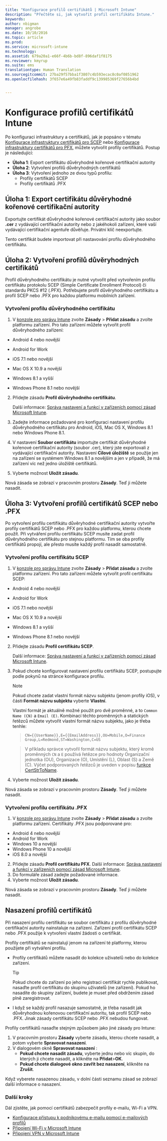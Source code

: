 ```yaml
---
title: "Konfigurace profilů certifikátů | Microsoft Intune"
description: "Přečtěte si, jak vytvořit profil certifikátu Intune."
keywords: 
author: nbigman
manager: angrobe
ms.date: 10/10/2016
ms.topic: article
ms.prod: 
ms.service: microsoft-intune
ms.technology: 
ms.assetid: 679a20a1-e66f-4b6b-bd8f-896daf1f8175
ms.reviewer: kmyrup
ms.suite: ems
translationtype: Human Translation
ms.sourcegitcommit: 27ba29f57bba1f3807c4b593ecac8c0af0851962
ms.openlocfilehash: 3f657e6a49fb83faddf9c139985369f27656b4bd


---
```


# Konfigurace profilů certifikátů Intune
Po konfiguraci infrastruktury a certifikátů, jak je popsáno v tématu [Konfigurace infrastruktury certifikátů pro SCEP](configure-certificate-infrastructure-for-scep.md) nebo [Konfigurace infrastruktury certifikátů pro PFX](configure-certificate-infrastructure-for-pfx.md), můžete vytvořit profily certifikátů. Postup je následující:

- **Úloha 1**: Export certifikátu důvěryhodné kořenové certifikační autority
- **Úloha 2**: Vytvoření profilů důvěryhodných certifikátů
- **Úloha 3**: Vytvoření jednoho ze dvou typů profilu:
  - Profily certifikátů SCEP
  - Profily certifikátů .PFX

## **Úloha 1**: Export certifikátu důvěryhodné kořenové certifikační autority
Exportujte certifikát důvěryhodné kořenové certifikační autority jako soubor **.cer** z vydávající certifikační autority nebo z jakéhokoli zařízení, které vaší vydávající certifikační agentuře důvěřuje. Privátní klíč neexportujte.

Tento certifikát budete importovat při nastavování profilu důvěryhodného certifikátu.

## **Úloha 2**: Vytvoření profilů důvěryhodných certifikátů
Profil důvěryhodného certifikátu je nutné vytvořit před vytvořením profilu certifikátu protokolu SCEP (Simple Certificate Enrollment Protocol) či standardu PKCS #12 (.PFX). Potřebujete profil důvěryhodného certifikátu a profil SCEP nebo .PFX pro každou platformu mobilních zařízení.

### Vytvoření profilu důvěryhodného certifikátu

1.  V [konzole pro správu Intune](https://manage.microsoft.com) zvolte **Zásady** &gt; **Přidat zásadu** a zvolte platformu zařízení. Pro tato zařízení můžete vytvořit profil důvěryhodného zařízení:

-  Android 4 nebo novější

-  Android for Work

-  iOS 7.1 nebo novější

-  Mac OS X 10.9 a novější

-  Windows 8.1 a vyšší

-  Windows Phone 8.1 nebo novější


2.  Přidejte zásadu **Profil důvěryhodného certifikátu**.

    Další informace: [Správa nastavení a funkcí v zařízeních pomocí zásad Microsoft Intune](manage-settings-and-features-on-your-devices-with-microsoft-intune-policies.md).

3.  Zadejte informace požadované pro konfiguraci nastavení profilu důvěryhodného certifikátu pro Android, iOS, Mac OS X, Windows 8.1 nebo Windows Phone 8.1. 
4.  V nastavení **Soubor certifikátu** importujte certifikát důvěryhodné kořenové certifikační autority (soubor .cer), který jste exportovali z vydávající certifikační autority. Nastavení **Cílové úložiště** se použije jen na zařízení se systémem Windows 8.1 a novějším a jen v případě, že má zařízení víc než jedno úložiště certifikátů.
    
4.  Vyberte možnost **Uložit zásadu**.

Nová zásada se zobrazí v pracovním prostoru **Zásady**. Teď ji můžete nasadit.

## **Úloha 3**: Vytvoření profilů certifikátů SCEP nebo .PFX
Po vytvoření profilu certifikátu důvěryhodné certifikační autority vytvořte profily certifikátů SCEP nebo .PFX pro každou platformu, kterou chcete použít. Při vytváření profilu certifikátu SCEP musíte zadat profil důvěryhodného certifikátu pro stejnou platformu. Tím se oba profily certifikátů propojí, ale přesto musíte každý profil nasadit samostatně.

### Vytvoření profilu certifikátu SCEP

1.  V [konzole pro správu Intune](https://manage.microsoft.com) zvolte **Zásady** &gt; **Přidat zásadu** a zvolte platformu zařízení.  Pro tato zařízení můžete vytvořit profil certifikátu SCEP:

-  Android 4 nebo novější

-  Android for Work

-  iOS 7.1 nebo novější

-  Mac OS X 10.9 a novější

-  Windows 8.1 a vyšší

-  Windows Phone 8.1 nebo novější

2.  Přidejte zásadu **Profil certifikátu SCEP**.
    
    Další informace: [Správa nastavení a funkcí v zařízeních pomocí zásad Microsoft Intune](manage-settings-and-features-on-your-devices-with-microsoft-intune-policies.md).

3.  Pokud chcete konfigurovat nastavení profilu certifikátu SCEP, postupujte podle pokynů na stránce konfigurace profilu.
    > [!NOTE]
    >
    > Pokud chcete zadat vlastní formát názvu subjektu (jenom profily iOS), v části **Formát názvu subjektu** vyberte **Vlastní**.
    >
    > Vlastní formát je aktuálně možné použít pro dvě proměnné, a to `Common Name (CN)` a `Email (E)`. Kombinací těchto proměnných a statických řetězců můžete vytvořit vlastní formát názvu subjektu, jako je třeba tenhle:

    >     CN={{UserName}},E={{EmailAddress}},OU=Mobile,O=Finance Group,L=Redmond,ST=Washington,C=US

    > V příkladu správce vytvořil formát názvu subjektu, který kromě proměnných `CN` a `E` používá řetězce pro hodnoty Organizační jednotka (OU), Organizace (O), Umístění (L), Oblast (S) a Země (C). Výčet podporovaných řetězců je uveden v popisu [funkce CertStrToName](https://msdn.microsoft.com/en-us/library/windows/desktop/aa377160.aspx).

4.  Vyberte možnost **Uložit zásadu**.

Nová zásada se zobrazí v pracovním prostoru **Zásady**. Teď ji můžete nasadit.

### Vytvoření profilu certifikátu .PFX

1.  V [konzole pro správu Intune](https://manage.microsoft.com) zvolte **Zásady** &gt; **Přidat zásadu** a zvolte platformu zařízení. Certifikáty .PFX jsou podporované pro:
  - Android 4 nebo novější
  - Android for Work
  - Windows 10 a novější
  - Windows Phone 10 a novější
  - iOS 8.0 a novější    

    
2.  Přidejte zásadu **Profil certifikátu PFX**. 
      Další informace: [Správa nastavení a funkcí v zařízeních pomocí zásad Microsoft Intune](manage-settings-and-features-on-your-devices-with-microsoft-intune-policies.md).
3.  Do formuláře zásad zadejte požadované informace.
4.  Vyberte možnost **Uložit zásadu**.

Nová zásada se zobrazí v pracovním prostoru **Zásady**. Teď ji můžete nasadit.

## Nasazení profilů certifikátů
Při nasazení profilu certifikátu se soubor certifikátu z profilu důvěryhodné certifikační autority nainstaluje na zařízení. Zařízení profil certifikátu SCEP nebo .PFX použije k vytvoření vlastní žádosti o certifikát.

Profily certifikátů se nainstalují jenom na zařízení té platformy, kterou použijete při vytváření profilu.

-   Profily certifikátů můžete nasadit do kolekce uživatelů nebo do kolekce zařízení.

    > [!TIP]
    > Pokud chcete do zařízení po jeho registraci certifikát rychle publikovat, nasaďte profil certifikátu do skupinu uživatelů (ne zařízení). Pokud ho nasadíte do skupiny zařízení, budete je muset před obdržením zásad plně zaregistrovat.

-   I když se každý profil nasazuje samostatně, je třeba nasadit jak důvěryhodnou kořenovou certifikační autoritu, tak profil SCEP nebo .PFX. Jinak zásady certifikátu SCEP nebo .PFX nebudou fungovat.

Profily certifikátů nasaďte stejným způsobem jako jiné zásady pro Intune:

1.  V pracovním prostoru **Zásady** vyberte zásadu, kterou chcete nasadit, a potom vyberte **Spravovat nasazení**.
2.  V dialogovém okně **Spravovat nasazení** :
    -   **Pokud chcete nasadit zásadu**, vyberte jednu nebo víc skupin, do kterých ji chcete nasadit, a klikněte na **Přidat**&gt;**OK**.
    -   **Pokud chcete dialogové okno zavřít bez nasazení**, klikněte na **Zrušit**.

Když vyberete nasazenou zásadu, v dolní části seznamu zásad se zobrazí další informace o nasazení.

### Další kroky

Dál zjistěte, jak pomocí certifikátů zabezpečit profily e-mailu, Wi-Fi a VPN.

-  [Konfigurace přístupu k podnikovému e-mailu pomocí e-mailových profilů](configure-access-to-corporate-email-using-email-profiles-with-Microsoft-Intune.md)
-  [Připojení Wi-Fi v Microsoft Intune](wi-fi-connections-in-microsoft-intune.md)
-  [Připojení VPN v Microsoft Intune](vpn-connections-in-microsoft-intune.md)



<!--HONumber=Oct16_HO2-->


